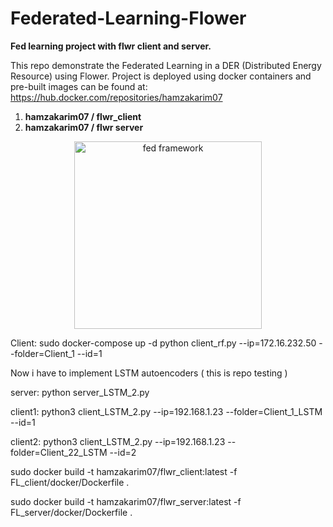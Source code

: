 # Federated-Learning-Flower
**Fed learning project with flwr client and server.**

This repo demonstrate the Federated Learning in a DER (Distributed Energy Resource) using Flower. 
Project is deployed using docker containers and pre-built images can be found at: https://hub.docker.com/repositories/hamzakarim07
1. **hamzakarim07 / flwr_client**
2. **hamzakarim07 / flwr server**

<div align="center">
  <img src="images/fed framework.png" alt="fed framework" width="300">
</div>


Client:
sudo docker-compose up -d 
python client_rf.py --ip=172.16.232.50 --folder=Client_1 --id=1

Now i have to implement LSTM autoencoders ( this is repo testing )


server: python server_LSTM_2.py

client1: python3 client_LSTM_2.py --ip=192.168.1.23 --folder=Client_1_LSTM --id=1

client2: python3 client_LSTM_2.py --ip=192.168.1.23 --folder=Client_22_LSTM --id=2

sudo docker build -t hamzakarim07/flwr_client:latest -f FL_client/docker/Dockerfile .

sudo docker build -t hamzakarim07/flwr_server:latest -f FL_server/docker/Dockerfile .